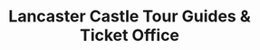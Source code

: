 ---
title: "Lancaster Castle Tour Guides & Ticket Office"
url: /lancaster/lancaster-castle-tour-guides-and-ticket-office/
shop: ticket
---